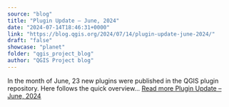 ```yaml
---
source: "blog"
title: "Plugin Update – June, 2024"
date: "2024-07-14T18:46:31+0000"
link: "https://blog.qgis.org/2024/07/14/plugin-update-june-2024/"
draft: "false"
showcase: "planet"
folder: "qgis_project_blog"
author: "QGIS Project blog"
---
```


In the month of June, 23 new plugins were published in the QGIS plugin repository. Here follows the quick overview&#8230; <a class="read-more" href="https://blog.qgis.org/2024/07/14/plugin-update-june-2024/">Read more <span class="screen-reader-text">Plugin Update &#8211; June,&#160;2024</span></a>
